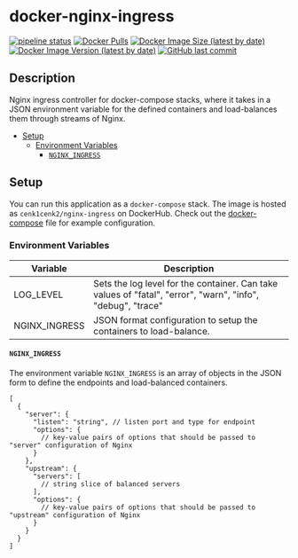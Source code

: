 # docker-nginx-ingress

[![pipeline status](https://gitlab.kilic.dev/docker/nginx-ingress/badges/main/pipeline.svg)](https://gitlab.kilic.dev/docker/nginx-ingress/-/commits/main) [![Docker Pulls](https://img.shields.io/docker/pulls/cenk1cenk2/nginx-ingress)](https://hub.docker.com/repository/docker/cenk1cenk2/nginx-ingress) [![Docker Image Size (latest by date)](https://img.shields.io/docker/image-size/cenk1cenk2/nginx-ingress)](https://hub.docker.com/repository/docker/cenk1cenk2/nginx-ingress) [![Docker Image Version (latest by date)](https://img.shields.io/docker/v/cenk1cenk2/nginx-ingress)](https://hub.docker.com/repository/docker/cenk1cenk2/nginx-ingress) [![GitHub last commit](https://img.shields.io/github/last-commit/cenk1cenk2/docker-nginx-ingress)](https://github.com/cenk1cenk2/docker-nginx-ingress)

## Description

Nginx ingress controller for docker-compose stacks, where it takes in a JSON environment variable for the defined containers and load-balances them through streams of Nginx.

<!-- toc -->

- [Setup](#setup)
  - [Environment Variables](#environment-variables)
    - [`NGINX_INGRESS`](#nginx_ingress)

<!-- tocstop -->

## Setup

You can run this application as a `docker-compose` stack. The image is hosted as `cenk1cenk2/nginx-ingress` on DockerHub. Check out the [docker-compose](./docker-compose.yml) file for example configuration.

### Environment Variables

| Variable      | Description                                                                                                 |
| ------------- | ----------------------------------------------------------------------------------------------------------- |
| LOG_LEVEL     | Sets the log level for the container. Can take values of "fatal", "error", "warn", "info", "debug", "trace" |
| NGINX_INGRESS | JSON format configuration to setup the containers to load-balance.                                          |

#### `NGINX_INGRESS`

The environment variable `NGINX_INGRESS` is an array of objects in the JSON form to define the endpoints and load-balanced containers.

```jsonc
[
  {
    "server": {
      "listen": "string", // listen port and type for endpoint
      "options": {
        // key-value pairs of options that should be passed to "server" configuration of Nginx
      }
    },
    "upstream": {
      "servers": [
        // string slice of balanced servers
      ],
      "options": {
        // key-value pairs of options that should be passed to "upstream" configuration of Nginx
      }
    }
  }
]
```
